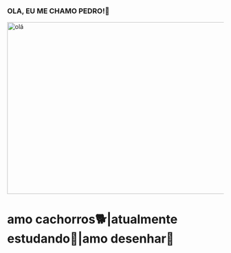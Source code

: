 ### OLA, EU ME CHAMO PEDRO!👋
<img style="width:50rem;height:25rem;margin: auto" alt='olá' src="https://media.tenor.com/ubkgsEHmfe4AAAAC/anime-aesthetic.gif"/> 

<h1>
  amo cachorros🐕|atualmente estudando📘|amo desenhar🎨
</h1>
